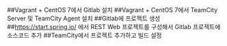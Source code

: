 ##Vagrant + CentOS 7에서 Gitlab 설치
##Vagrant + CentOS 7에서 TeamCity Server 및 TeamCity Agent 설치
##Gitlab에 프로젝트 생성
##https://start.spring.io/ 에서 REST Web 프로젝트를 구성해서 Gitlab 프로젝트에 소스코드 추가
##TeamCity에서 프로젝트 추가하고 빌드 설정
